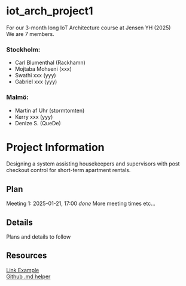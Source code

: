 # iot_arch_project1

For our 3-month long IoT Architecture course at Jensen YH (2025)  
We are 7 members.  
### Stockholm:
* Carl Blumenthal (Rackhamn)
* Mojtaba Mohseni (xxx)
* Swathi xxx (yyy)
* Gabriel xxx (yyy)
### Malmö:
* Martin af Uhr (stormtomten)
* Kerry xxx (yyy)
* Denize S. (QueDe)

# Project Information
Designing a system assisting housekeepers and supervisors with post checkout control for short-term apartment rentals.
  
## Plan
Meeting 1: 2025-01-21, 17:00 _done_
More meeting times etc...
  
## Details
Plans and details to follow
  
## Resources
[Link Example](http://google.com)  
[Github .md helper](https://gist.github.com/allysonsilva/85fff14a22bbdf55485be947566cc09e)  

